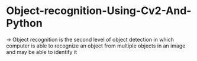 # Object-recognition-Using-Cv2-And-Python
-> Object recognition is the second level of object detection in which computer is able to recognize an object from multiple objects in an image and may be able to identify it
